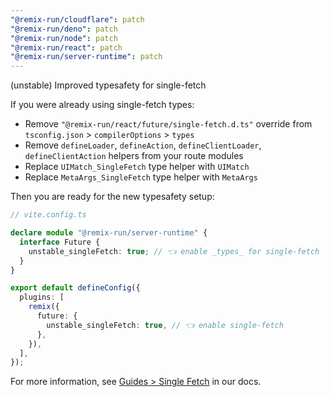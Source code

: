 ```yaml
---
"@remix-run/cloudflare": patch
"@remix-run/deno": patch
"@remix-run/node": patch
"@remix-run/react": patch
"@remix-run/server-runtime": patch
---
```


(unstable) Improved typesafety for single-fetch

If you were already using single-fetch types:

- Remove `"@remix-run/react/future/single-fetch.d.ts"` override from `tsconfig.json` > `compilerOptions` > `types`
- Remove `defineLoader`, `defineAction`, `defineClientLoader`, `defineClientAction` helpers from your route modules
- Replace `UIMatch_SingleFetch` type helper with `UIMatch`
- Replace `MetaArgs_SingleFetch` type helper with `MetaArgs`

Then you are ready for the new typesafety setup:

```ts
// vite.config.ts

declare module "@remix-run/server-runtime" {
  interface Future {
    unstable_singleFetch: true; // 👈 enable _types_ for single-fetch
  }
}

export default defineConfig({
  plugins: [
    remix({
      future: {
        unstable_singleFetch: true, // 👈 enable single-fetch
      },
    }),
  ],
});
```

For more information, see [Guides > Single Fetch](https://remix.run/docs/en/dev/guides/single-fetch) in our docs.
